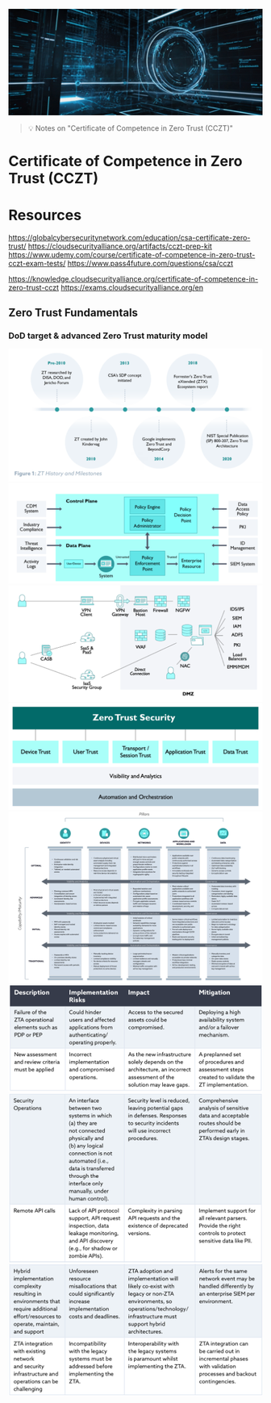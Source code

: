 ![Certificate of Competence in Zero Trust (CCZT)](images/zt.jpg "Certificate of Competence in Zero Trust (CCZT)")

> :bulb: Notes on "Certificate of Competence in Zero Trust (CCZT)"

# Certificate of Competence in Zero Trust (CCZT)

# Resources
https://globalcybersecuritynetwork.com/education/csa-certificate-zero-trust/
https://cloudsecurityalliance.org/artifacts/cczt-prep-kit
https://www.udemy.com/course/certificate-of-competence-in-zero-trust-cczt-exam-tests/
https://www.pass4future.com/questions/csa/cczt

https://knowledge.cloudsecurityalliance.org/certificate-of-competence-in-zero-trust-cczt
https://exams.cloudsecurityalliance.org/en

## Zero Trust Fundamentals

### DoD target & advanced Zero Trust maturity model 



![Cyber Threat Intelligence](images/cczt1.png)
![Cyber Threat Intelligence](images/cczt2.png)
![Cyber Threat Intelligence](images/cczt3.png)
![Cyber Threat Intelligence](images/cczt4.png)
![Cyber Threat Intelligence](images/cczt5.png)
![Cyber Threat Intelligence](images/cczt6.png)
![Cyber Threat Intelligence](images/cczt7.png)
![Cyber Threat Intelligence](images/cczt8.png)














